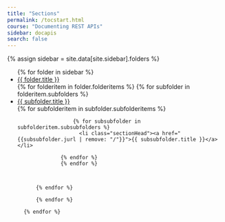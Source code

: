 ```yaml
---
title: "Sections"
permalink: /tocstart.html
course: "Documenting REST APIs"
sidebar: docapis
search: false
---
```

<div class="tocstart">
{% assign sidebar = site.data[site.sidebar].folders %}

<div id="navig">
  <ul id="docnavsidebar" class="docnav">
    {% for folder in sidebar %}
        <li class="sectionHead"><a href="{{folder.jurl | remove: "/"}}">{{ folder.title }}</a></li>
          {% for folderitem in folder.folderitems %}
              {% for subfolder in folderitem.subfolders %}
                <li class="sectionHead"><a href="{{subfolder.jurl | remove: "/"}}">{{ subfolder.title }}</a></li>
                    {% for subfolderitem in subfolder.subfolderitems %}

                      {% for subsubfolder in subfolderitem.subsubfolders %}
                        <li class="sectionHead"><a href="{{subsubfolder.jurl | remove: "/"}}">{{ subsubfolder.title }}</a></li>

                  {% endfor %}
                  {% endfor %}



          {% endfor %}

          {% endfor %}

      {% endfor %}
</div>
